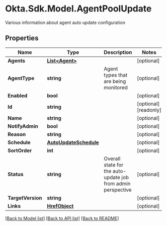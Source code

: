 # Okta.Sdk.Model.AgentPoolUpdate
Various information about agent auto update configuration

## Properties

Name | Type | Description | Notes
------------ | ------------- | ------------- | -------------
**Agents** | [**List&lt;Agent&gt;**](Agent.md) |  | [optional] 
**AgentType** | **string** | Agent types that are being monitored | [optional] 
**Enabled** | **bool** |  | [optional] 
**Id** | **string** |  | [optional] [readonly] 
**Name** | **string** |  | [optional] 
**NotifyAdmin** | **bool** |  | [optional] 
**Reason** | **string** |  | [optional] 
**Schedule** | [**AutoUpdateSchedule**](AutoUpdateSchedule.md) |  | [optional] 
**SortOrder** | **int** |  | [optional] 
**Status** | **string** | Overall state for the auto-update job from admin perspective | [optional] 
**TargetVersion** | **string** |  | [optional] 
**Links** | [**HrefObject**](HrefObject.md) |  | [optional] 

[[Back to Model list]](../README.md#documentation-for-models) [[Back to API list]](../README.md#documentation-for-api-endpoints) [[Back to README]](../README.md)

